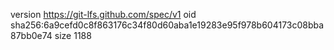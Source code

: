 version https://git-lfs.github.com/spec/v1
oid sha256:6a9cefd0c8f863176c34f80d60aba1e19283e95f978b604173c08bba87bb0e74
size 1188
